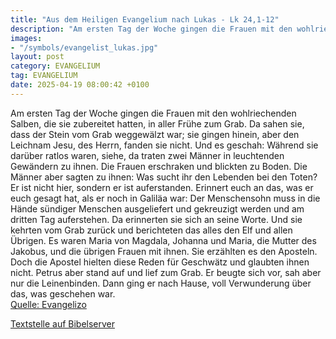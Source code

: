 ```yaml
---
title: "Aus dem Heiligen Evangelium nach Lukas - Lk 24,1-12"
description: "Am ersten Tag der Woche gingen die Frauen mit den wohlriechenden Salben, die sie zubereitet hatten, in aller Frühe zum Grab. Da sahen sie, dass der Stein vom Grab weggewälzt war; sie gingen hinein, aber den Leichnam Jesu, des Herrn, fanden sie nicht. Und es geschah: Während sie d...."
images:
- "/symbols/evangelist_lukas.jpg"
layout: post
category: EVANGELIUM
tag: EVANGELIUM
date: 2025-04-19 08:00:42 +0100
---
```

Am ersten Tag der Woche gingen die Frauen mit den wohlriechenden Salben, die sie zubereitet hatten, in aller Frühe zum Grab.
Da sahen sie, dass der Stein vom Grab weggewälzt war;
sie gingen hinein, aber den Leichnam Jesu, des Herrn, fanden sie nicht.
Und es geschah: Während sie darüber ratlos waren, siehe, da traten zwei Männer in leuchtenden Gewändern zu ihnen.<!--more-->
Die Frauen erschraken und blickten zu Boden. Die Männer aber sagten zu ihnen: Was sucht ihr den Lebenden bei den Toten?
Er ist nicht hier, sondern er ist auferstanden. Erinnert euch an das, was er euch gesagt hat, als er noch in Galiläa war:
Der Menschensohn muss in die Hände sündiger Menschen ausgeliefert und gekreuzigt werden und am dritten Tag auferstehen.
Da erinnerten sie sich an seine Worte.
Und sie kehrten vom Grab zurück und berichteten das alles den Elf und allen Übrigen.
Es waren Maria von Magdala, Johanna und Maria, die Mutter des Jakobus, und die übrigen Frauen mit ihnen. Sie erzählten es den Aposteln.
Doch die Apostel hielten diese Reden für Geschwätz und glaubten ihnen nicht.
Petrus aber stand auf und lief zum Grab. Er beugte sich vor, sah aber nur die Leinenbinden. Dann ging er nach Hause, voll Verwunderung über das, was geschehen war.<br>
[Quelle: Evangelizo](https://evangeliumtagfuertag.org/DE/gospel)

[Textstelle auf Bibelserver](https://www.bibleserver.com/EU/Lukas24,1-12)
